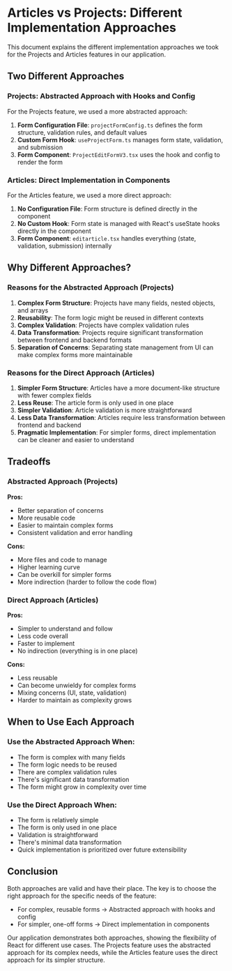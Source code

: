 # Articles vs Projects: Different Implementation Approaches

This document explains the different implementation approaches we took for the Projects and Articles features in our application.

## Two Different Approaches

### Projects: Abstracted Approach with Hooks and Config
For the Projects feature, we used a more abstracted approach:

1. **Form Configuration File**: `projectFormConfig.ts` defines the form structure, validation rules, and default values
2. **Custom Form Hook**: `useProjectForm.ts` manages form state, validation, and submission
3. **Form Component**: `ProjectEditFormV3.tsx` uses the hook and config to render the form

### Articles: Direct Implementation in Components
For the Articles feature, we used a more direct approach:

1. **No Configuration File**: Form structure is defined directly in the component
2. **No Custom Hook**: Form state is managed with React's useState hooks directly in the component
3. **Form Component**: `editarticle.tsx` handles everything (state, validation, submission) internally

## Why Different Approaches?

### Reasons for the Abstracted Approach (Projects)

1. **Complex Form Structure**: Projects have many fields, nested objects, and arrays
2. **Reusability**: The form logic might be reused in different contexts
3. **Complex Validation**: Projects have complex validation rules
4. **Data Transformation**: Projects require significant transformation between frontend and backend formats
5. **Separation of Concerns**: Separating state management from UI can make complex forms more maintainable

### Reasons for the Direct Approach (Articles)

1. **Simpler Form Structure**: Articles have a more document-like structure with fewer complex fields
2. **Less Reuse**: The article form is only used in one place
3. **Simpler Validation**: Article validation is more straightforward
4. **Less Data Transformation**: Articles require less transformation between frontend and backend
5. **Pragmatic Implementation**: For simpler forms, direct implementation can be cleaner and easier to understand

## Tradeoffs

### Abstracted Approach (Projects)

**Pros:**
- Better separation of concerns
- More reusable code
- Easier to maintain complex forms
- Consistent validation and error handling

**Cons:**
- More files and code to manage
- Higher learning curve
- Can be overkill for simpler forms
- More indirection (harder to follow the code flow)

### Direct Approach (Articles)

**Pros:**
- Simpler to understand and follow
- Less code overall
- Faster to implement
- No indirection (everything is in one place)

**Cons:**
- Less reusable
- Can become unwieldy for complex forms
- Mixing concerns (UI, state, validation)
- Harder to maintain as complexity grows

## When to Use Each Approach

### Use the Abstracted Approach When:

- The form is complex with many fields
- The form logic needs to be reused
- There are complex validation rules
- There's significant data transformation
- The form might grow in complexity over time

### Use the Direct Approach When:

- The form is relatively simple
- The form is only used in one place
- Validation is straightforward
- There's minimal data transformation
- Quick implementation is prioritized over future extensibility

## Conclusion

Both approaches are valid and have their place. The key is to choose the right approach for the specific needs of the feature:

- For complex, reusable forms → Abstracted approach with hooks and config
- For simpler, one-off forms → Direct implementation in components

Our application demonstrates both approaches, showing the flexibility of React for different use cases. The Projects feature uses the abstracted approach for its complex needs, while the Articles feature uses the direct approach for its simpler structure.